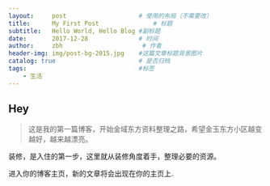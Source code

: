 ```yaml
---
layout:     post                    # 使用的布局（不需要改）
title:      My First Post               # 标题 
subtitle:   Hello World, Hello Blog #副标题
date:       2017-12-28              # 时间
author:     zbh                      # 作者
header-img: img/post-bg-2015.jpg    #这篇文章标题背景图片
catalog: true                       # 是否归档
tags:                               #标签
    - 生活
---
```


## Hey
>这是我的第一篇博客，开始金域东方资料整理之路，希望金玉东方小区越变越好，越来越漂亮。

装修，是入住的第一步，这里就从装修角度着手，整理必要的资源。

进入你的博客主页，新的文章将会出现在你的主页上.

